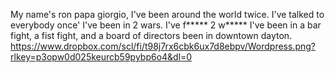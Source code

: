 My name's ron papa giorgio, I've been around the world twice. I've talked to everybody once' I've been in 2 wars. I've f***** 2 w***** I've been in a bar fight, a fist fight, and a board of directors been in downtown dayton.
https://www.dropbox.com/scl/fi/t98j7rx6cbk6ux7d8ebpv/Wordpress.png?rlkey=p3opw0d025keurcb59pybp6o4&dl=0
